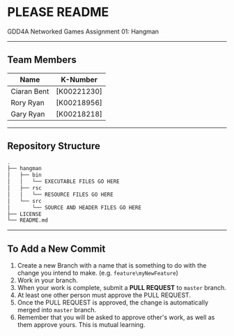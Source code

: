 # PLEASE README 
GDD4A Networked Games Assignment 01: Hangman

---  

## Team Members  

| Name        | K-Number    |  
| ----------- | ----------- |  
| Ciaran Bent | [K00221230] |  
| Rory Ryan   | [K00218956] |  
| Gary Ryan   | [K00218218] |  

---  

## Repository Structure
```sh
.
├── hangman
│   ├── bin
│   │   └── EXECUTABLE FILES GO HERE
│   ├── rsc
│   │   └── RESOURCE FILES GO HERE
│   └── src
│       └── SOURCE AND HEADER FILES GO HERE
├── LICENSE
└── README.md
```

---

## To Add a New Commit  
1. Create a new Branch with a name that is something to do with the change you intend to make.  (e.g. `feature\myNewFeature`)
2. Work in your branch.
3. When your work is complete, submit a **PULL REQUEST** to `master` branch.
4. At least one other person must approve the PULL REQUEST.
5. Once the PULL REQUEST is approved, the change is automatically merged into `master` branch.
6. Remember that you will be asked to approve other's work, as well as them approve yours.  This is mutual learning.